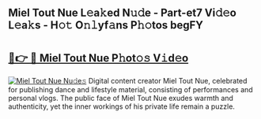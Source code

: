 ## Miel Tout Nue L𝚎a𝚔ed N𝚞𝚍e - Part-et7 Vi𝚍𝚎o L𝚎a𝚔s - H𝚘𝚝 O𝚗𝚕yf𝚊ns P𝚑𝚘tos begFY

# <h2><a href="http://kfeeth2.oniu.top/?m=Miel+Tout+Nue">🔗👉 🔴 Miel Tout Nue P𝚑ot𝚘𝚜 V𝚒d𝚎o</a></h2>

[![Miel Tout Nue Nu𝚍e𝚜](https://i.imgur.com/0qMVB7G.gif)](http://kfeeth2.oniu.top/?m=Miel+Tout+Nue)
Digital content creator Miel Tout Nue, celebrated for publishing dance and lifestyle material, consisting of performances and personal vlogs. The public face of Miel Tout Nue exudes warmth and authenticity, yet the inner workings of his private life remain a puzzle.  
